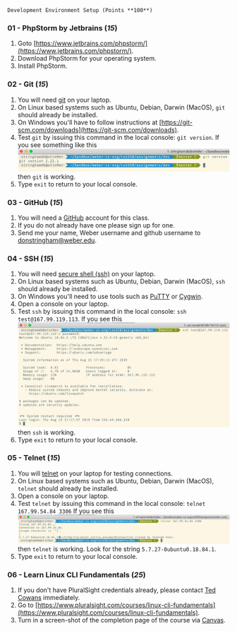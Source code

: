 ```
Development Environment Setup (Points **100**)
```

### 01 - PhpStorm by Jetbrains (***15***)

1. Goto [https://www.jetbrains.com/phpstorm/](https://www.jetbrains.com/phpstorm/). 
2. Download PhpStorm for your operating system.
3. Install PhpStorm.

### 02 - Git (***15***)

1. You will need [git](https://en.wikipedia.org/wiki/Git) on your laptop.
2. On Linux based systems such as Ubuntu, Debian, Darwin (MacOS), `git` should already be installed.
3. On Windows you'll have to follow instructions at [https://git-scm.com/downloads](https://git-scm.com/downloads).
4. Test `git` by issuing this command in the local console: `git version`.  If you see something like this ![git_test.png](git_test.png) then `git` is working.
5. Type `exit` to return to your local console.

### 03 - GitHub (***15***)

1. You will need a [GitHub](https://github.com) account for this class.
2. If you do not already have one please sign up for one.
3. Send me your name, Weber username and github username to [donstringham@weber.edu](mailto:donstringham@weber.edu).

### 04 - SSH (***15***)

1. You will need [secure shell (ssh)](https://en.wikipedia.org/wiki/Secure_Shell) on your laptop.
2. On Linux based systems such as Ubuntu, Debian, Darwin (MacOS), `ssh` should already be installed.
3. On Windows you'll need to use tools such as [PuTTY](https://www.putty.org/) or [Cygwin](https://www.cygwin.com/).
4. Open a console on your laptop.
4. Test `ssh` by issuing this command in the local console: `ssh test@167.99.119.113`.  If you see this ![ssh_test.png](ssh_test.png) then `ssh` is working.
5. Type `exit` to return to your local console.

### 05 - Telnet (***15***)

1. You will [telnet](https://en.wikipedia.org/wiki/Telnet) on your laptop for testing connections.
2. On Linux based systems such as Ubuntu, Debian, Darwin (MacOS), `telnet` should already be installed.
3. Open a console on your laptop.
4. Test `telnet` by issuing this command in the local console: `telnet 167.99.54.84 3306`
If you see this ![telnet_test.png](telnet_test.png) then `telnet` is working.  Look for the string `5.7.27-0ubuntu0.18.84.1`.
5. Type `exit` to return to your local console.

### 06 - Learn Linux CLI Fundamentals (***25***)

1. If you don't have PluralSight credentials already, please contact [Ted Cowans](mailto:tedcowan@weber.edu) immediately.
2. Go to [https://www.pluralsight.com/courses/linux-cli-fundamentals](https://www.pluralsight.com/courses/linux-cli-fundamentals).
3. Turn in a screen-shot of the completion page of the course via [Canvas](https://weber.instructure.com/courses/485115).
